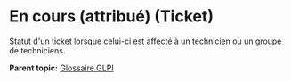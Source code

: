 En cours (attribué) (Ticket)
============================

Statut d'un ticket lorsque celui-ci est affecté à un technicien ou un
groupe de techniciens.

**Parent topic:** [Glossaire GLPI](../../glpi/glossary.html)
